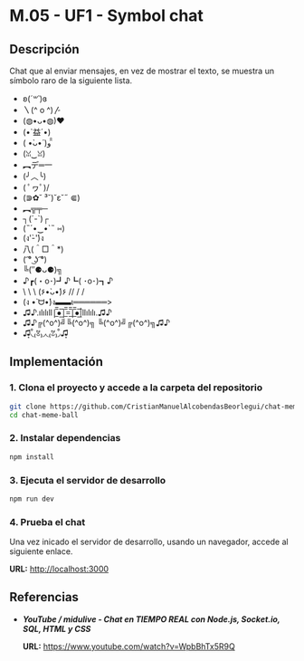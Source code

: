 # M.05 - UF1 - Symbol chat

## Descripción 

Chat que al enviar mensajes, en vez de mostrar el texto, se muestra un símbolo raro de la siguiente lista.

- ʚ(*´꒳`*)ɞ
- 〵(^ o ^)〴
- (◍•ᴗ•◍)❤
- (•`益´•)
- ( •̀ᴗ•́ )و ̑̑
- (ꈍ‿ꈍ)
- ︻デ═一
- (╯︿╰)
- \( ﾟヮﾟ)/
- (⋑✿˘ ³˘)˘ε˘˶ ⋐)
- ︻╦╤─
- ┐(´-`)┌
- (˵´•‿•`˵ ⑅)
- (ง'̀-'́)ง
- 八(＾□＾*)
- ( ͡° ͜ʖ ͡°)
- ╚(″⚈ᴗ⚈)╗
- ♪┏(・o･)┛♪┗( ･o･)┓♪
- \ \ \\ (۶•̀ᴗ•́)۶ // / /
- (ง •̀ ᗨ•́)ง▬▬ι══════>
- ♫♪.ılılıll|̲̅̅●̲̅̅|̲̅̅=̲̅̅|̲̅̅●̲̅̅|llılılı.♫♪
- ♫♪╔(^o^)╝╚(^o^)╗ ╚(^o^)╝╔(^o^)╗♫♪
- ♫͙◟̊₍ꃓ₎◞◟₍ꃔ₎◞̊♫͙

## Implementación

### 1. Clona el proyecto y accede a la carpeta del repositorio

```bash
git clone https://github.com/CristianManuelAlcobendasBeorlegui/chat-meme-ball
cd chat-meme-ball
```

### 2. Instalar dependencias 

```bash
npm install
```

### 3. Ejecuta el servidor de desarrollo

```bash
npm run dev
```

### 4. Prueba el chat

Una vez inicado el servidor de desarrollo, usando un navegador, accede al siguiente enlace.

**URL:** [http://localhost:3000](http://localhost:3000)

## Referencias

- **_YouTube / midulive - Chat en TIEMPO REAL con Node.js, Socket.io, SQL, HTML y CSS_**

    **URL:** https://www.youtube.com/watch?v=WpbBhTx5R9Q

